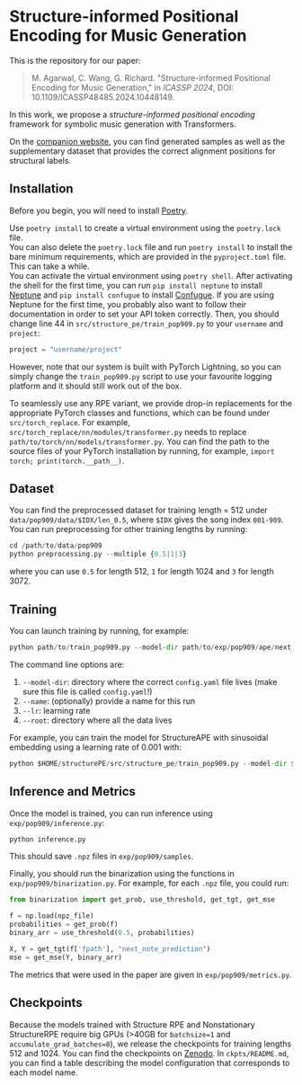 # Structure-informed Positional Encoding for Music Generation

This is the repository for our paper:<br>

> M. Agarwal, C. Wang, G. Richard. "Structure-informed Positional Encoding for Music Generation," in _ICASSP 2024_, DOI: 10.1109/ICASSP48485.2024.10448149. <br>

In this work, we propose a _structure-informed positional encoding_ framework for symbolic music generation with Transformers.

On the [companion website](https://www.manviagarwal.com/projects/structurepe/), you can find generated samples as well as 
the supplementary dataset that provides the correct alignment positions for structural labels. 


## Installation

Before you begin, you will need to install [Poetry](https://python-poetry.org/docs/).

Use `poetry install` to create a virtual environment using the `poetry.lock` file. <br>
You can also delete the `poetry.lock` file and run `poetry install` to install the bare minimum requirements, 
which are provided in the `pyproject.toml` file. This can take a while. <br>
You can activate the virtual environment using `poetry shell`.  After activating the shell for the first time, 
you can run `pip install neptune` to install [Neptune](https://docs.neptune.ai/) and `pip install confugue` to install [Confugue](https://confugue.readthedocs.io/en/latest/). 
If you are using Neptune for the first time, you probably also want to follow their 
documentation in order to set your API token correctly. Then, you should change line 44 
in `src/structure_pe/train_pop909.py` to your `username` and `project`:
```python
project = "username/project"
```
However, note that our system is built with PyTorch Lightning, so you can simply change the `train_pop909.py` script to use 
your favourite logging platform and it should still work out of the box.

To seamlessly use any RPE variant, we provide drop-in replacements for the appropriate PyTorch classes 
and functions, which can be found under `src/torch_replace`. For example, `src/torch_replace/nn/modules/transformer.py` needs to 
replace `path/to/torch/nn/models/transformer.py`. You can find the path to the source files of your PyTorch installation by running, 
for example, `import torch; print(torch.__path__)`.

## Dataset

You can find the preprocessed dataset for training length = 512 under `data/pop909/data/$IDX/len_0.5`, where `$IDX` gives 
the song index `001-909`.
You can run preprocessing for other training lengths by running:
```python
cd /path/to/data/pop909
python preprocessing.py --multiple {0.5|1|3}
```
where you can use `0.5` for length 512, `1` for length 1024 and `3` for length 3072.

## Training

You can launch training by running, for example:
```python
python path/to/train_pop909.py --model-dir path/to/exp/pop909/ape/next_note_prediction/512 --lr 0.0001 --root path/to/data/pop909/data
```
The command line options are:
1. `--model-dir`: directory where the correct `config.yaml` file lives (make sure this file is called `config.yaml`!)
2. `--name`: (optionally) provide a name for this run
3. `--lr`: learning rate
4. `--root`: directory where all the data lives

For example, you can train the model for StructureAPE with sinusoidal embedding using a learning rate of 0.001 with:
```python
python $HOME/structurePE/src/structure_pe/train_pop909.py --model-dir $HOME/structurePE/exp/pop909/ape_structure_sine/next_note_prediction/512 --lr 0.001 --root $HOME/structurePE/data/pop909/data
```

## Inference and Metrics

Once the model is trained, you can run inference using `exp/pop909/inference.py`:
```python
python inference.py
```
This should save `.npz` files in `exp/pop909/samples`.

Finally, you should run the binarization using the functions in `exp/pop909/binarization.py`. For example, for each `.npz` file, 
you could run:
```python
from binarization import get_prob, use_threshold, get_tgt, get_mse

f = np.load(npz_file)
probabilities = get_prob(f)
binary_arr = use_threshold(0.5, probabilities)

X, Y = get_tgt(f['fpath'], "next_note_prediction")
mse = get_mse(Y, binary_arr)
```
The metrics that were used in the paper are given in `exp/pop909/metrics.py`.

## Checkpoints

Because the models trained with Structure RPE and Nonstationary StructureRPE require big GPUs (>40GB for `batchsize=1` and `accumulate_grad_batches=8`), 
we release the checkpoints for training lengths 512 and 1024. You can find the checkpoints on [Zenodo](https://zenodo.org/records/10932363).
In `ckpts/README.md`, you can find a table describing the model configuration that corresponds to each model name.